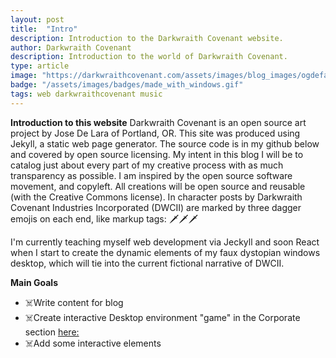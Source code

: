 ```yaml
---
layout: post
title:  "Intro"
description: Introduction to the Darkwraith Covenant website. 
author: Darkwraith Covenant
description: Introduction to the world of Darkwraith Covenant.
type: article
image: "https://darkwraithcovenant.com/assets/images/blog_images/ogdefaultimg.png"
badge: "/assets/images/badges/made_with_windows.gif"
tags: web darkwraithcovenant music 
---
```

**Introduction to this website**
Darkwraith Covenant is an open source art project by Jose De Lara of Portland, OR. This site was produced using Jekyll, a static web page generator. The source code is in my github below and covered by open source licensing. My intent in this blog I will be to catalog just about every part of my creative process with as much transparency as possible. I am inspired by the open source software movement, and copyleft. All creations will be open source and reusable (with the Creative Commons license). In character posts by Darkwraith Covenant Industries Incorporated (DWCII) are marked by three dagger emojis on each end, like markup tags: 🗡️🗡️🗡️

I'm currently teaching myself web development via Jeckyll and soon React when I start to create the dynamic elements of my faux dystopian windows desktop, which will tie into the current fictional narrative of DWCII. 

**Main Goals**

- ☠️Write content for blog
- ☠️Create interactive Desktop environment "game" in the Corporate section [here:](/corporate.html)
- ☠️Add some interactive elements